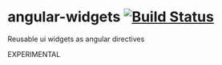 angular-widgets [![Build Status](https://travis-ci.org/pchorus/angular-widgets.svg?branch=master)](https://travis-ci.org/pchorus/angular-widgets)
===============

Reusable ui widgets as angular directives

EXPERIMENTAL

